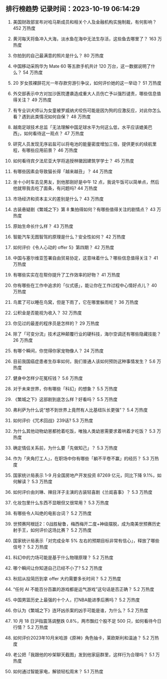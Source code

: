 
## 排行榜趋势 记录时间：2023-10-19 06:14:29
  
  1. 美国财政部宣布对哈马斯成员和相关个人及金融机构实施制裁，有何影响？ 452 万热度
    
  2. 黄河每天将鱼冲入大海，淡水鱼在海中无法生存活，这些鱼去哪里了？ 163 万热度
    
  3. 你拍到的自己最满意的照片是什么？ 80 万热度
    
  4. 中国移动采购华为 Mate 60 等五款手机共计 120 万台，这一数据说明了什么？ 54 万热度
    
  5. 20 岁女孩裸辞花光一年存款穷游引争议，如何评价她的这一举动？ 51 万热度
    
  6. 外交部表示中方对加沙医院遭袭造成重大人员伤亡予以强烈谴责，哪些信息值得关注？ 49 万热度
    
  7. 有专业训犬师认为女童被罗威纳犬咬伤可能是因为狗的应激反应，对此你怎么看？遇到此类情况如何自保？ 48 万热度
    
  8. 越南足球技术总监「无法理解中国足球水平为何这么低，水平应该媲美巴西」，如何看待这一观点？ 47 万热度
    
  9. 研究人员发现无序岩盐可以将电池的能量密度增加三倍，提供更长的续航里程，有哪些应用前景？ 46 万热度
    
  10. 如何看待宾夕法尼亚大学将追授林徽因建筑学学士？ 45 万热度
    
  11. 有哪些因素会导致猫长得「越来越丑」？ 44 万热度
    
  12. 坐十小时车去见男友，到他那刚好是中午 12 点，我说午饭可以简单点，然后他就带我去吃了面条，有问题吗? 44 万热度
    
  13. 市场经济和资本主义的差别是什么？ 43 万热度
    
  14. 古装悬疑剧《繁城之下》第 8 集拍得如何？有哪些值得关注的剧情点？ 43 万热度
    
  15. 原始生命长什么样？ 43 万热度
    
  16. 智能汽车无图智驾的原理是什么？安全性如何？ 42 万热度
    
  17. 如何评价《令人心动的 offer 5》第四期？ 42 万热度
    
  18. 中国与塞尔维亚签署自由贸易协定，这意味着什么？哪些信息值得关注？ 41 万热度
    
  19. 有哪些实实在在帮你提升了工作效率的好物？ 41 万热度
    
  20. 你有哪些在工作中追求的「仪式感」，能让你在工作过程中心情好点儿？ 40 万热度
    
  21. 鸟累了可以睡在鸟窝，但是下雨了，它在哪里躲雨呢？ 36 万热度
    
  22. 公积金是否能视为收入？ 32 万热度
    
  23. 你见过的最差的程序员是怎样的？ 29 万热度
    
  24. 除了「可变分流」技术这种颠覆行业的硬科技，海尔空调还有哪些隐藏技能？ 26 万热度
    
  25. 有哪个瞬间，你觉得你家宠物像人？ 24 万热度
    
  26. 目前我国癌症患者生存率如何，我们普通人该如何预防这种事情发生？ 5.6 万热度
    
  27. 健身中怎样少花冤枉钱？ 5.6 万热度
    
  28. 对于未来世界，你有哪些「科幻」的想象？ 5.5 万热度
    
  29. 《繁城之下》这部剧到底怎么样？好看吗？ 5.5 万热度
    
  30. 弗利萨为什么说“想不到世界上竟然有人比基纽队长更强”？ 5.4 万热度
    
  31. 如何评价《咒术回战》239话? 5.3 万热度
    
  32. 为什么其他动物幼崽都抢着吃饭，唯独人类幼崽需要求着哄着才吃饭？ 5.3 万热度
    
  33. 确定情侣关系前，为什么要「先做知己」？ 5.3 万热度
    
  34. 作为「夹角打工人」，在职场中你有哪些「躺不平卷不赢」的经历？ 5.3 万热度
    
  35. 国家统计局表示 1-9 月全国房地产开发投资 87269 亿元，同比下降 9.1%，如何解读？ 5.3 万热度
    
  36. 如何评价由刘琳、辣目洋子主演的古装轻喜剧《兰闺喜事》？ 5.3 万热度
    
  37. 化妆包里什么东西不显眼但又很常用？ 5.3 万热度
    
  38. 有哪些令人叫绝的电影台词？ 5.2 万热度
    
  39. 世预赛阿根廷2：0战胜秘鲁，梅西梅开二度+神级摆脱，成为南美世预赛历史射手王，如何评价这场比赛？ 5.2 万热度
    
  40. 国家统计局表示「对完成全年 5% 左右的预期目标非常有信心」，释放了哪些信号？ 5.2 万热度
    
  41. 科幻中的力场可能是基于什么物理原理？ 5.2 万热度
    
  42. 哪个瞬间让你知道自己已经不小了? 5.2 万热度
    
  43. 秋招从投简历到拿 offer 大约需要多长时间？ 5.2 万热度
    
  44. “任何 AI 不能百分百赢的游戏都是运气游戏”这句话是否正确？ 5.2 万热度
    
  45. 中国男篮历史上最强的十个人，打NBA能进季后赛吗？ 5.2 万热度
    
  46. 你认为《繁城之下》连环凶杀案的凶手可能是谁，为什么？ 5.2 万热度
    
  47. 10 月 18 日沪指震荡调整跌 0.8%，两市飘红个股不足 500 只，如何看待今日行情？ 5.2 万热度
    
  48. 如何评价2023年10月米哈游《原神》角色抽卡，莱欧斯利和温迪？ 5.2 万热度
    
  49. 老公把「我跟他的吵架聊天截图」发到他家庭群里，这样行为合理吗？ 5.1 万热度
    
  50. 如何通过智能家电，解锁轻松周末？ 5.1 万热度
    